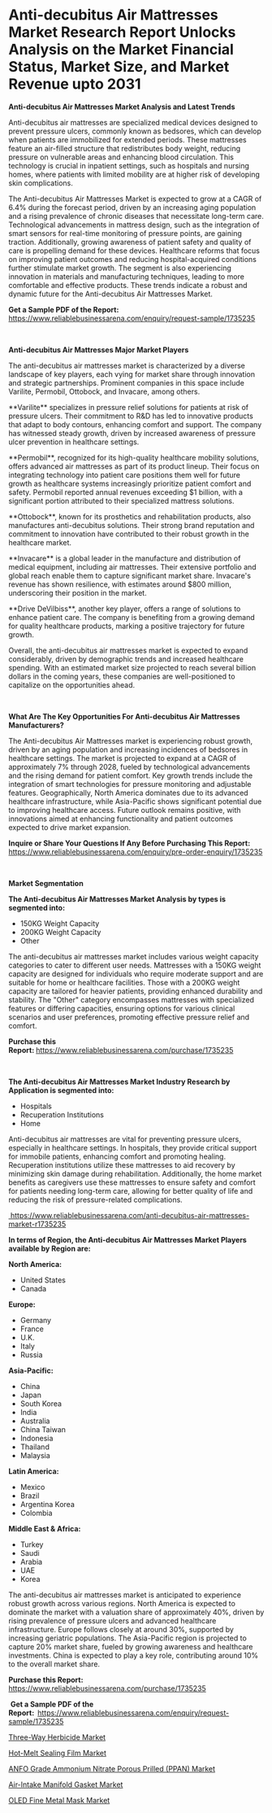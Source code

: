 <p><h1>Anti-decubitus Air Mattresses Market Research Report Unlocks Analysis on the Market Financial Status, Market Size, and Market Revenue upto 2031</h1></p><p><strong>Anti-decubitus Air Mattresses Market Analysis and Latest Trends</strong></p>
<p><p>Anti-decubitus air mattresses are specialized medical devices designed to prevent pressure ulcers, commonly known as bedsores, which can develop when patients are immobilized for extended periods. These mattresses feature an air-filled structure that redistributes body weight, reducing pressure on vulnerable areas and enhancing blood circulation. This technology is crucial in inpatient settings, such as hospitals and nursing homes, where patients with limited mobility are at higher risk of developing skin complications.</p><p>The Anti-decubitus Air Mattresses Market is expected to grow at a CAGR of 6.4% during the forecast period, driven by an increasing aging population and a rising prevalence of chronic diseases that necessitate long-term care. Technological advancements in mattress design, such as the integration of smart sensors for real-time monitoring of pressure points, are gaining traction. Additionally, growing awareness of patient safety and quality of care is propelling demand for these devices. Healthcare reforms that focus on improving patient outcomes and reducing hospital-acquired conditions further stimulate market growth. The segment is also experiencing innovation in materials and manufacturing techniques, leading to more comfortable and effective products. These trends indicate a robust and dynamic future for the Anti-decubitus Air Mattresses Market.</p></p>
<p><strong>Get a Sample PDF of the Report:&nbsp;</strong> <a href="https://www.reliablebusinessarena.com/enquiry/request-sample/1735235?utm_campaign=1566&utm_medium=2&utm_source=Github&utm_content=ia&utm_term=13102024&utm_id=anti-decubitus-air-mattresses">https://www.reliablebusinessarena.com/enquiry/request-sample/1735235</a></p>
<p>&nbsp;</p>
<p><strong>Anti-decubitus Air Mattresses Major Market Players</strong></p>
<p><p>The anti-decubitus air mattresses market is characterized by a diverse landscape of key players, each vying for market share through innovation and strategic partnerships. Prominent companies in this space include Varilite, Permobil, Ottobock, and Invacare, among others.</p><p>**Varilite** specializes in pressure relief solutions for patients at risk of pressure ulcers. Their commitment to R&D has led to innovative products that adapt to body contours, enhancing comfort and support. The company has witnessed steady growth, driven by increased awareness of pressure ulcer prevention in healthcare settings.</p><p>**Permobil**, recognized for its high-quality healthcare mobility solutions, offers advanced air mattresses as part of its product lineup. Their focus on integrating technology into patient care positions them well for future growth as healthcare systems increasingly prioritize patient comfort and safety. Permobil reported annual revenues exceeding $1 billion, with a significant portion attributed to their specialized mattress solutions.</p><p>**Ottobock**, known for its prosthetics and rehabilitation products, also manufactures anti-decubitus solutions. Their strong brand reputation and commitment to innovation have contributed to their robust growth in the healthcare market.</p><p>**Invacare** is a global leader in the manufacture and distribution of medical equipment, including air mattresses. Their extensive portfolio and global reach enable them to capture significant market share. Invacare's revenue has shown resilience, with estimates around $800 million, underscoring their position in the market.</p><p>**Drive DeVilbiss**, another key player, offers a range of solutions to enhance patient care. The company is benefiting from a growing demand for quality healthcare products, marking a positive trajectory for future growth.</p><p>Overall, the anti-decubitus air mattresses market is expected to expand considerably, driven by demographic trends and increased healthcare spending. With an estimated market size projected to reach several billion dollars in the coming years, these companies are well-positioned to capitalize on the opportunities ahead.</p></p>
<p>&nbsp;</p>
<p><strong>What Are The Key Opportunities For Anti-decubitus Air Mattresses Manufacturers?</strong></p>
<p><p>The Anti-decubitus Air Mattresses market is experiencing robust growth, driven by an aging population and increasing incidences of bedsores in healthcare settings. The market is projected to expand at a CAGR of approximately 7% through 2028, fueled by technological advancements and the rising demand for patient comfort. Key growth trends include the integration of smart technologies for pressure monitoring and adjustable features. Geographically, North America dominates due to its advanced healthcare infrastructure, while Asia-Pacific shows significant potential due to improving healthcare access. Future outlook remains positive, with innovations aimed at enhancing functionality and patient outcomes expected to drive market expansion.</p></p>
<p><strong>Inquire or Share Your Questions If Any Before Purchasing This Report:</strong> <a href="https://www.reliablebusinessarena.com/enquiry/pre-order-enquiry/1735235?utm_campaign=1566&utm_medium=2&utm_source=Github&utm_content=ia&utm_term=13102024&utm_id=anti-decubitus-air-mattresses">https://www.reliablebusinessarena.com/enquiry/pre-order-enquiry/1735235</a></p>
<p>&nbsp;</p>
<p><strong>Market Segmentation</strong></p>
<p><strong>The Anti-decubitus Air Mattresses Market Analysis by types is segmented into:</strong></p>
<p><ul><li>150KG Weight Capacity</li><li>200KG Weight Capacity</li><li>Other</li></ul></p>
<p><p>The anti-decubitus air mattresses market includes various weight capacity categories to cater to different user needs. Mattresses with a 150KG weight capacity are designed for individuals who require moderate support and are suitable for home or healthcare facilities. Those with a 200KG weight capacity are tailored for heavier patients, providing enhanced durability and stability. The "Other" category encompasses mattresses with specialized features or differing capacities, ensuring options for various clinical scenarios and user preferences, promoting effective pressure relief and comfort.</p></p>
<p><strong>Purchase this Report:&nbsp;</strong><a href="https://www.reliablebusinessarena.com/purchase/1735235?utm_campaign=1566&utm_medium=2&utm_source=Github&utm_content=ia&utm_term=13102024&utm_id=anti-decubitus-air-mattresses">https://www.reliablebusinessarena.com/purchase/1735235</a></p>
<p>&nbsp;</p>
<p><strong>The Anti-decubitus Air Mattresses Market Industry Research by Application is segmented into:</strong></p>
<p><ul><li>Hospitals</li><li>Recuperation Institutions</li><li>Home</li></ul></p>
<p><p>Anti-decubitus air mattresses are vital for preventing pressure ulcers, especially in healthcare settings. In hospitals, they provide critical support for immobile patients, enhancing comfort and promoting healing. Recuperation institutions utilize these mattresses to aid recovery by minimizing skin damage during rehabilitation. Additionally, the home market benefits as caregivers use these mattresses to ensure safety and comfort for patients needing long-term care, allowing for better quality of life and reducing the risk of pressure-related complications.</p></p>
<p><a href="https://www.reliablebusinessarena.com/anti-decubitus-air-mattresses-market-r1735235?utm_campaign=1566&utm_medium=2&utm_source=Github&utm_content=ia&utm_term=13102024&utm_id=anti-decubitus-air-mattresses">&nbsp;https://www.reliablebusinessarena.com/anti-decubitus-air-mattresses-market-r1735235</a></p>
<p><strong>In terms of Region, the Anti-decubitus Air Mattresses Market Players available by Region are:</strong></p>
<p>
    <p> <strong> North America: </strong>
        <ul>
            <li>United States</li>
            <li>Canada</li>
        </ul>
        </p> 
    <p> <strong> Europe: </strong>
        <ul>
            <li>Germany</li>
            <li>France</li>
            <li>U.K.</li>
            <li>Italy</li>
            <li>Russia</li>
        </ul>
        </p> 
    <p> <strong> Asia-Pacific: </strong>
        <ul>
            <li>China</li>
            <li>Japan</li>
            <li>South Korea</li>
            <li>India</li>
            <li>Australia</li>
            <li>China Taiwan</li>
            <li>Indonesia</li>
            <li>Thailand</li>
            <li>Malaysia</li>
        </ul>
        </p> 
    <p> <strong> Latin America: </strong>
        <ul>
            <li>Mexico</li>
            <li>Brazil</li>
            <li>Argentina Korea</li>
            <li>Colombia</li>
        </ul>
        </p> 
    <p> <strong> Middle East & Africa: </strong>
        <ul>
            <li>Turkey</li>
            <li>Saudi</li>
            <li>Arabia</li>
            <li>UAE</li>
            <li>Korea</li>
        </ul>
    </p>
    </p>
<p><p>The anti-decubitus air mattresses market is anticipated to experience robust growth across various regions. North America is expected to dominate the market with a valuation share of approximately 40%, driven by rising prevalence of pressure ulcers and advanced healthcare infrastructure. Europe follows closely at around 30%, supported by increasing geriatric populations. The Asia-Pacific region is projected to capture 20% market share, fueled by growing awareness and healthcare investments. China is expected to play a key role, contributing around 10% to the overall market share.</p></p>
<p><strong>Purchase this Report: </strong><a href="https://www.reliablebusinessarena.com/purchase/1735235?utm_campaign=1566&utm_medium=2&utm_source=Github&utm_content=ia&utm_term=13102024&utm_id=anti-decubitus-air-mattresses">https://www.reliablebusinessarena.com/purchase/1735235</a></p>
<p>&nbsp;<strong>Get a Sample PDF of the Report:&nbsp;&nbsp;</strong><a href="https://www.reliablebusinessarena.com/enquiry/request-sample/1735235?utm_campaign=1566&utm_medium=2&utm_source=Github&utm_content=ia&utm_term=13102024&utm_id=anti-decubitus-air-mattresses">https://www.reliablebusinessarena.com/enquiry/request-sample/1735235</a></p>
<p><strong></strong></p>
<p><p><a href="https://www.linkedin.com/pulse/global-three-way-herbicide-market-trends-analysis-future-v9pbe?utm_campaign=1566&utm_medium=2&utm_source=Github&utm_content=ia&utm_term=13102024&utm_id=anti-decubitus-air-mattresses">Three-Way Herbicide Market</a></p><p><a href="https://www.linkedin.com/pulse/hot-melt-sealing-film-industry-sector-new-technologies-market-89fnc?utm_campaign=1566&utm_medium=2&utm_source=Github&utm_content=ia&utm_term=13102024&utm_id=anti-decubitus-air-mattresses">Hot-Melt Sealing Film Market</a></p><p><a href="https://www.linkedin.com/pulse/top-trends-transforming-anfo-grade-ammonium-nitrate-porous-cb0rc?utm_campaign=1566&utm_medium=2&utm_source=Github&utm_content=ia&utm_term=13102024&utm_id=anti-decubitus-air-mattresses">ANFO Grade Ammonium Nitrate Porous Prilled (PPAN) Market</a></p><p><a href="https://www.linkedin.com/pulse/air-intake-manifold-gasket-market-global-regional-analysis-qlr1e?utm_campaign=1566&utm_medium=2&utm_source=Github&utm_content=ia&utm_term=13102024&utm_id=anti-decubitus-air-mattresses">Air-Intake Manifold Gasket Market</a></p><p><a href="https://www.linkedin.com/pulse/investing-oled-fine-metal-mask-market-trends-leading-d1cnc?utm_campaign=1566&utm_medium=2&utm_source=Github&utm_content=ia&utm_term=13102024&utm_id=anti-decubitus-air-mattresses">OLED Fine Metal Mask Market</a></p></p>